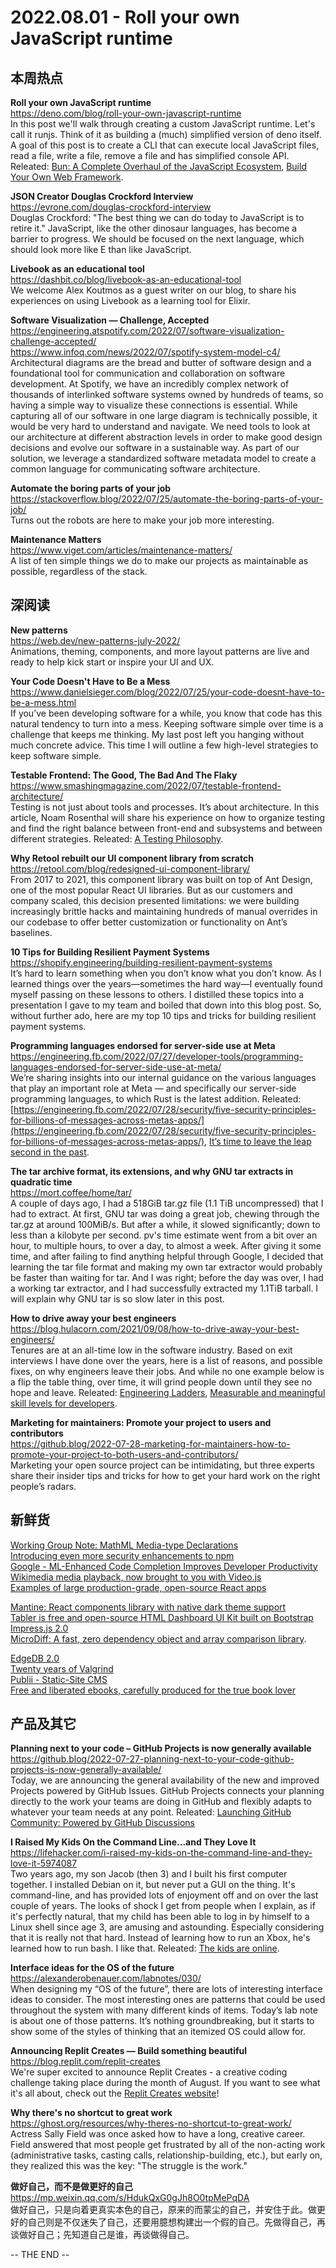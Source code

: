 2022.08.01 - Roll your own JavaScript runtime  
========  

## 本周热点

**Roll your own JavaScript runtime**  
https://deno.com/blog/roll-your-own-javascript-runtime  
In this post we'll walk through creating a custom JavaScript runtime. Let's call it runjs. Think of it as building a (much) simplified version of deno itself. A goal of this post is to create a CLI that can execute local JavaScript files, read a file, write a file, remove a file and has simplified console API. Releated: [Bun: A Complete Overhaul of the JavaScript Ecosystem](https://www.lunasec.io/docs/blog/bun-first-look/), [Build Your Own Web Framework](https://vercel.com/blog/build-your-own-web-framework).  

**JSON Creator Douglas Crockford Interview**  
https://evrone.com/douglas-crockford-interview  
Douglas Crockford: "The best thing we can do today to JavaScript is to retire it." JavaScript, like the other dinosaur languages, has become a barrier to progress. We should be focused on the next language, which should look more like E than like JavaScript.

**Livebook as an educational tool**  
https://dashbit.co/blog/livebook-as-an-educational-tool  
We welcome Alex Koutmos as a guest writer on our blog, to share his experiences on using Livebook as a learning tool for Elixir.

**Software Visualization — Challenge, Accepted**  
https://engineering.atspotify.com/2022/07/software-visualization-challenge-accepted/  
https://www.infoq.com/news/2022/07/spotify-system-model-c4/  
Architectural diagrams are the bread and butter of software design and a foundational tool for communication and collaboration on software development. At Spotify, we have an incredibly complex network of thousands of interlinked software systems owned by hundreds of teams, so having a simple way to visualize these connections is essential. While capturing all of our software in one large diagram is technically possible, it would be very hard to understand and navigate. ​​We need tools to look at our architecture at different abstraction levels in order to make good design decisions and evolve our software in a sustainable way. As part of our solution, we leverage a standardized software metadata model to create a common language for communicating software architecture. 

**Automate the boring parts of your job**  
https://stackoverflow.blog/2022/07/25/automate-the-boring-parts-of-your-job/  
Turns out the robots are here to make your job more interesting.

**Maintenance Matters**  
https://www.viget.com/articles/maintenance-matters/  
A list of ten simple things we do to make our projects as maintainable as possible, regardless of the stack.

## 深阅读

**New patterns**  
https://web.dev/new-patterns-july-2022/  
Animations, theming, components, and more layout patterns are live and ready to help kick start or inspire your UI and UX.

**Your Code Doesn't Have to Be a Mess**  
https://www.danielsieger.com/blog/2022/07/25/your-code-doesnt-have-to-be-a-mess.html  
If you’ve been developing software for a while, you know that code has this natural tendency to turn into a mess. Keeping software simple over time is a challenge that keeps me thinking. My last post left you hanging without much concrete advice. This time I will outline a few high-level strategies to keep software simple.

**Testable Frontend: The Good, The Bad And The Flaky**  
https://www.smashingmagazine.com/2022/07/testable-frontend-architecture/  
Testing is not just about tools and processes. It’s about architecture. In this article, Noam Rosenthal will share his experience on how to organize testing and find the right balance between front-end and subsystems and between different strategies. Releated: [A Testing Philosophy](https://alexkondov.com/a-testing-philosophy/).

**Why Retool rebuilt our UI component library from scratch**  
https://retool.com/blog/redesigned-ui-component-library/  
From 2017 to 2021, this component library was built on top of Ant Design, one of the most popular React UI libraries. But as our customers and company scaled, this decision presented limitations: we were building increasingly brittle hacks and maintaining hundreds of manual overrides in our codebase to offer better customization or functionality on Ant’s baselines.

**10 Tips for Building Resilient Payment Systems**  
https://shopify.engineering/building-resilient-payment-systems  
It’s hard to learn something when you don’t know what you don’t know. As I learned things over the years—sometimes the hard way—I eventually found myself passing on these lessons to others. I distilled these topics into a presentation I gave to my team and boiled that down into this blog post. So, without further ado, here are my top 10 tips and tricks for building resilient payment systems.

**Programming languages endorsed for server-side use at Meta**  
https://engineering.fb.com/2022/07/27/developer-tools/programming-languages-endorsed-for-server-side-use-at-meta/  
We’re sharing insights into our internal guidance on the various languages that play an important role at Meta — and specifically our server-side programming languages, to which Rust is the latest addition. Releated: [https://engineering.fb.com/2022/07/28/security/five-security-principles-for-billions-of-messages-across-metas-apps/](https://engineering.fb.com/2022/07/28/security/five-security-principles-for-billions-of-messages-across-metas-apps/), [It’s time to leave the leap second in the past](https://engineering.fb.com/2022/07/25/production-engineering/its-time-to-leave-the-leap-second-in-the-past/).  

**The tar archive format, its extensions, and why GNU tar extracts in quadratic time**  
https://mort.coffee/home/tar/  
A couple of days ago, I had a 518GiB tar.gz file (1.1 TiB uncompressed) that I had to extract. At first, GNU tar was doing a great job, chewing through the tar.gz at around 100MiB/s. But after a while, it slowed significantly; down to less than a kilobyte per second. pv's time estimate went from a bit over an hour, to multiple hours, to over a day, to almost a week. After giving it some time, and after failing to find anything helpful through Google, I decided that learning the tar file format and making my own tar extractor would probably be faster than waiting for tar. And I was right; before the day was over, I had a working tar extractor, and I had successfully extracted my 1.1TiB tarball. I will explain why GNU tar is so slow later in this post.

**How to drive away your best engineers**  
https://blog.hulacorn.com/2021/09/08/how-to-drive-away-your-best-engineers/  
Tenures are at an all-time low in the software industry. Based on exit interviews I have done over the years, here is a list of reasons, and possible fixes, on why engineers leave their jobs. And while no one example below is a flip the table thing, over time, it will grind people down until they see no hope and leave. Releated: [Engineering Ladders](https://github.com/jorgef/engineeringladders), [Measurable and meaningful skill levels for developers](https://stackoverflow.blog/2022/07/28/measurable-and-meaningful-skill-levels-for-developers/).

**Marketing for maintainers: Promote your project to users and contributors**  
https://github.blog/2022-07-28-marketing-for-maintainers-how-to-promote-your-project-to-both-users-and-contributors/  
Marketing your open source project can be intimidating, but three experts share their insider tips and tricks for how to get your hard work on the right people’s radars.

## 新鲜货

[Working Group Note: MathML Media-type Declarations](https://www.w3.org/blog/news/archives/9629)  
[Introducing even more security enhancements to npm](https://github.blog/2022-07-26-introducing-even-more-security-enhancements-to-npm/)  
[Google - ML-Enhanced Code Completion Improves Developer Productivity](https://ai.googleblog.com/2022/07/ml-enhanced-code-completion-improves.html)  
[Wikimedia media playback, now brought to you with Video.js](https://diff.wikimedia.org/2022/07/27/wikimedia-media-playback-now-brought-to-you-with-video-js/)  
[Examples of large production-grade, open-source React apps](https://maxrozen.com/examples-of-large-production-grade-open-source-react-apps)  

[Mantine: React components library with native dark theme support](https://mantine.dev/)  
[Tabler is free and open-source HTML Dashboard UI Kit built on Bootstrap](https://github.com/tabler/tabler)  
[Impress.js 2.0](https://github.com/impress/impress.js)  
[MicroDiff: A fast, zero dependency object and array comparison library](https://github.com/AsyncBanana/microdiff).  

[EdgeDB 2.0](https://www.edgedb.com/blog/edgedb-2-0)  
[Twenty years of Valgrind](https://nnethercote.github.io/2022/07/27/twenty-years-of-valgrind.html)  
[Publii - Static-Site CMS](https://github.com/GetPublii/Publii)  
[Free and liberated ebooks, carefully produced for the true book lover](https://standardebooks.org/)  

## 产品及其它 

**Planning next to your code – GitHub Projects is now generally available**  
https://github.blog/2022-07-27-planning-next-to-your-code-github-projects-is-now-generally-available/  
Today, we are announcing the general availability of the new and improved Projects powered by GitHub Issues. GitHub Projects connects your planning directly to the work your teams are doing in GitHub and flexibly adapts to whatever your team needs at any point. Releated: [Launching GitHub Community: Powered by GitHub Discussions](https://github.blog/2022-07-26-launching-github-community-powered-by-github-discussions/)  

**I Raised My Kids On the Command Line...and They Love It**  
https://lifehacker.com/i-raised-my-kids-on-the-command-line-and-they-love-it-5974087  
Two years ago, my son Jacob (then 3) and I built his first computer together. I installed Debian on it, but never put a GUI on the thing. It's command-line, and has provided lots of enjoyment off and on over the last couple of years. The looks of shock I get from people when I explain, as if it's perfectly natural, that my child has been able to log in by himself to a Linux shell since age 3, are amusing and astounding. Especially considering that it is really not that hard. Instead of learning how to run an Xbox, he's learned how to run bash. I like that. Releated: [The kids are online](https://daverupert.com/2022/07/the-kids-are-online/).

**Interface ideas for the OS of the future**  
https://alexanderobenauer.com/labnotes/030/  
When designing my “OS of the future”, there are lots of interesting interface ideas to consider. The most interesting ones are patterns that could be used throughout the system with many different kinds of items. Today’s lab note is about one of those patterns. It’s nothing groundbreaking, but it starts to show some of the styles of thinking that an itemized OS could allow for.

**Announcing Replit Creates — Build something beautiful**  
https://blog.replit.com/replit-creates  
We're super excited to announce Replit Creates - a creative coding challenge taking place during the month of August. If you want to see what it's all about, check out the [Replit Creates website](https://replit-creates.replit-community.repl.co/)!

**Why there's no shortcut to great work**  
https://ghost.org/resources/why-theres-no-shortcut-to-great-work/  
Actress Sally Field was once asked how to have a long, creative career. Field answered that most people get frustrated by all of the non-acting work (administrative tasks, casting calls, relationship-building, etc.), but early on, they realized this was the key: "The struggle is the work."

**做好自己，而不是做更好的自己**  
https://mp.weixin.qq.com/s/HdukQxG0gJh8O0tpMePqDA  
做好自己，只是向着更真实本色的自己，原来的而蒙尘的自己，并安住于此。做更好的自己则是不仅迷失了自己，还要用臆想构建出一个假的自己。先做得自己，再谈做好自己；先知道自己是谁，再谈做得自己。

-- THE END --
